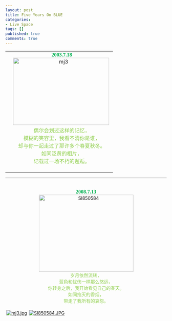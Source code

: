 ```yaml
---
layout: post
title: Five Years On BLUE
categories:
- Live Space
tags: []
published: true
comments: true
---
```

<p><table>
<tbody>
<tr>
<td>
</td><td>
<div align="center"><font face="Comic Sans MS" color="#00b050" size="3"><strong>2003.7.18</strong></font></div><a href="http://blufiles.storage.live.com/y1pC_TOzGp5Fxz3pufD1MN1hF9t1wlXITqWoQLVRK-P-WV5U5oEoFAJ1jYYhEBISoJm" target="_blank"></a>
<div align="center"><a href="http://blufiles.storage.live.com/y1pC_TOzGp5Fxz3pufD1MN1hF9t1wlXITqWoQLVRK-P-WV5U5oEoFAJ1jYYhEBISoJm" target="_blank"><img height="210" alt="mj3" src="http://blufiles.storage.live.com/y1pC_TOzGp5Fxz3pufD1MN1hF9t1wlXITqWoQLVRK-P-WV5U5oEoFAJ1jYYhEBISoJm" width="300" /></a> <font color="#92d050"></font></div>
<div align="center"><font color="#92d050">偶尔会划过这样的记忆，</font></div>
<div align="center"><font color="#92d050">模糊的笑容里，我看不清你是谁，</font></div>
<div align="center"><font color="#92d050">却与你一起走过了那许多个春夏秋冬。</font></div>
<div align="center"><font color="#92d050">如同泛黄的相片，</font></div>
<div align="center"><font color="#92d050">记载过一场不朽的邂逅。</font></div>
<div align="center"><font color="#92d050"></font> </div></td></tr></tbody></table><strong><font face="Comic Sans MS" color="#00b050" size="3">
<div align="center">
<hr />
</div>
<div align="center"> </div>
<div align="center">2008.7.13</div></font></strong>
<div align="center"><a href="http://blufiles.storage.live.com/y1p3hE7v3gf5dBnC2w8FIQqNuBTO2_--R-1pTINWHl9kiWrKkTe1AB683C3aADBhsJ7" target="_blank"><img style="width:295px;height:241px" height="200" alt="SI850584" src="http://blufiles.storage.live.com/y1p3hE7v3gf5dBnC2w8FIQqNuBTO2_--R-1pTINWHl9kiWrKkTe1AB683C3aADBhsJ7" width="267" /></a></div>
<div align="center"><font color="#92d050">岁月依然流转，</font></div>
<div align="center"><font color="#92d050">蓝色和忧伤一样那么悠远，</font></div>
<div align="center"><font color="#92d050">你转身之后，我开始看见自己的春天。</font></div>
<div align="center"><font color="#92d050">如同掐灭的香烟，</font></div>
<div align="center"><font color="#92d050">带走了我所有的哀怨。</font></div>
<div align="center"><font color="#92d050"></font> </div>
<div align="center"></div><div class="msnphotos"><a href="http://storage.live.com/items/965972BA8A8C5C91!249" title="mj3.jpg"><img src="http://storage.live.com/items/965972BA8A8C5C91!249:Thumbnail" alt="mj3.jpg" style="border:0;padding:3px" /></a><a href="http://storage.live.com/items/965972BA8A8C5C91!250" title="SI850584.JPG"><img src="http://storage.live.com/items/965972BA8A8C5C91!250:Thumbnail" alt="SI850584.JPG" style="border:0;padding:3px" /></a></div></p>
